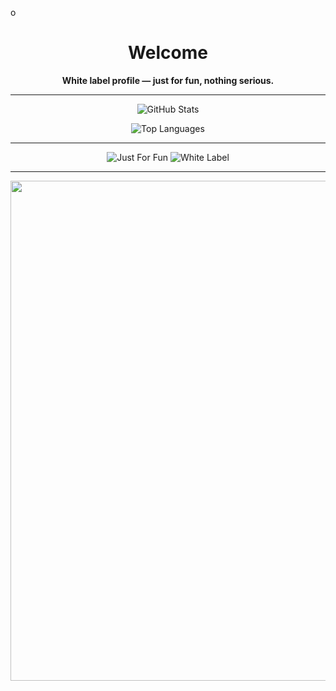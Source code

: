 o<!-- README.md -->

<h1 align="center">Welcome</h1>

<p align="center">
  <b>White label profile — just for fun, nothing serious.</b>
</p>

---

<p align="center">
  <img src="https://github-readme-stats.vercel.app/api?username=YOUR_USERNAME&show_icons=true&hide_border=true&theme=radical&bg_color=000000&title_color=ff0000&text_color=ffffff&icon_color=ff0000" alt="GitHub Stats">
</p>

<p align="center">
  <img src="https://github-readme-stats.vercel.app/api/top-langs/?username=YOUR_USERNAME&layout=compact&hide_border=true&theme=radical&bg_color=000000&title_color=ff0000&text_color=ffffff&icon_color=ff0000" alt="Top Languages">
</p>

---

<p align="center">
  <img src="https://img.shields.io/badge/Status-Just%20For%20Fun-ff0000?style=flat-square&logo=github&logoColor=white" alt="Just For Fun">
  <img src="https://img.shields.io/badge/Type-White%20Label-ff0000?style=flat-square&logo=git&logoColor=white" alt="White Label">
</p>

---

<p align="center">
  <img src="https://github.com/YOUR_USERNAME/YOUR_REPOSITORY/blob/main/assets/NOME_DA_IMAGEM.gif?raw=true" width="800">
</p>
